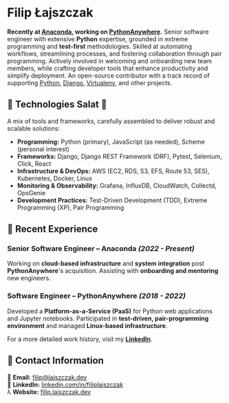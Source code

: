 # Filip Łajszczak

**Recently at [Anaconda](https://www.anaconda.com/), working
on [PythonAnywhere](https://www.pythonanywhere.com/).**
Senior software engineer with extensive **Python** expertise, grounded in extreme
programming and **test-first** methodologies. Skilled at automating workflows,
streamlining processes, and fostering collaboration through pair programming.
Actively involved in welcoming and onboarding new team members, while crafting
developer tools that enhance productivity and simplify deployment. An
open-source contributor with a track record of supporting 
[Python](https://github.com/python/cpython/pull/96438), 
[Django](https://github.com/django/django/pull/16112),
[Virtualenv](https://github.com/pypa/virtualenv/pull/2821), and other projects.


## 🔹 Technologies Salat 🥗

A mix of tools and frameworks, carefully assembled to deliver robust and scalable solutions:

- **Programming:** Python (primary), JavaScript (as needed), Scheme (personal interest)
- **Frameworks:** Django, Django REST Framework (DRF), Pytest, Selenium, Click, React
- **Infrastructure & DevOps:** AWS (EC2, RDS, S3, EFS, Route 53, SES), Kubernetes, Docker, Linux
- **Monitoring & Observability:** Grafana, InfluxDB, CloudWatch, Collectd, OpsGenie
- **Development Practices:** Test-Driven Development (TDD), Extreme Programming (XP), Pair Programming

## 🔹 Recent Experience

### **Senior Software Engineer – Anaconda** *(2022 - Present)*
Working on **cloud-based infrastructure** and **system integration** post **PythonAnywhere**'s acquisition. Assisting with **onboarding and mentoring** new engineers.  

### **Software Engineer – PythonAnywhere** *(2018 - 2022)*
Developed a **Platform-as-a-Service (PaaS)** for Python web applications and Jupyter notebooks. Participated in **test-driven, pair-programming environment** and managed **Linux-based infrastructure**.

For a more detailed work history, visit my **[LinkedIn](https://linkedin.com/in/filiplajszczak)**.

## 🔹 Contact Information

📧 **Email:** [filip@lajszczak.dev](mailto:filip@lajszczak.dev)  
🔗 **LinkedIn:** [linkedin.com/in/filiplajszczak](https://linkedin.com/in/filiplajszczak)  
λ **Website:** [filip.lajszczak.dev](https://filip.lajszczak.dev/)

